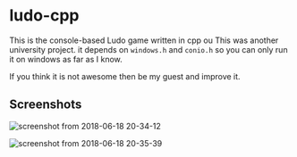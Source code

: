# ludo-cpp

This is the console-based Ludo game written in cpp
ou
This was another university project. it depends on `windows.h` and `conio.h` so you can only run it on windows as far as I know.

If you think it is not awesome then be my guest and improve it.

## Screenshots

![screenshot from 2018-06-18 20-34-12](https://user-images.githubusercontent.com/8886687/41556054-e1b78946-7339-11e8-939e-bcc2a6d05499.png) 

![screenshot from 2018-06-18 20-35-39](https://user-images.githubusercontent.com/8886687/41556080-f401cd8c-7339-11e8-91a8-cbe7803b900a.png)
